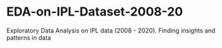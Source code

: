 # EDA-on-IPL-Dataset-2008-20
Exploratory Data Analysis on IPL data (2008 - 2020). Finding insights and patterns in data
